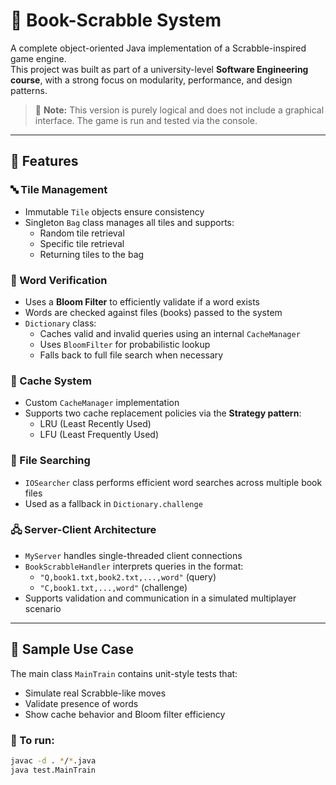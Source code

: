 # 📘 Book-Scrabble System

A complete object-oriented Java implementation of a Scrabble-inspired game engine.  
This project was built as part of a university-level **Software Engineering course**, with a strong focus on modularity, performance, and design patterns.

> 🧠 **Note:** This version is purely logical and does not include a graphical interface. The game is run and tested via the console.

---

## 🚀 Features

### 🔤 Tile Management

- Immutable `Tile` objects ensure consistency  
- Singleton `Bag` class manages all tiles and supports:
  - Random tile retrieval  
  - Specific tile retrieval  
  - Returning tiles to the bag  

### 🧠 Word Verification

- Uses a **Bloom Filter** to efficiently validate if a word exists  
- Words are checked against files (books) passed to the system  
- `Dictionary` class:
  - Caches valid and invalid queries using an internal `CacheManager`
  - Uses `BloomFilter` for probabilistic lookup
  - Falls back to full file search when necessary

### 💾 Cache System

- Custom `CacheManager` implementation  
- Supports two cache replacement policies via the **Strategy pattern**:
  - LRU (Least Recently Used)  
  - LFU (Least Frequently Used)  

### 📁 File Searching

- `IOSearcher` class performs efficient word searches across multiple book files  
- Used as a fallback in `Dictionary.challenge`  

### 🖧 Server-Client Architecture

- `MyServer` handles single-threaded client connections  
- `BookScrabbleHandler` interprets queries in the format:
  - `"Q,book1.txt,book2.txt,...,word"` (query)
  - `"C,book1.txt,...,word"` (challenge)  
- Supports validation and communication in a simulated multiplayer scenario

---

## 🧪 Sample Use Case

The main class `MainTrain` contains unit-style tests that:

- Simulate real Scrabble-like moves  
- Validate presence of words  
- Show cache behavior and Bloom filter efficiency  

### 🏃 To run:

```bash
javac -d . */*.java
java test.MainTrain
